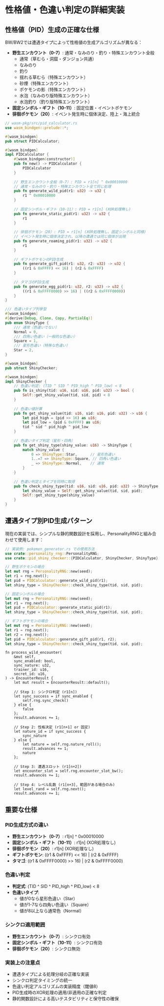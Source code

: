 # 性格値・色違い判定の詳細実装

## 性格値（PID）生成の正確な仕様

BW/BW2では遭遇タイプによって性格値の生成アルゴリズムが異なる：

- **野生エンカウント（0-7）**: 通常・なみのり・釣り・特殊エンカウント全般
  - 通常（草むら・洞窟・ダンジョン共通）
  - なみのり
  - 釣り  
  - 揺れる草むら（特殊エンカウント）
  - 砂煙（特殊エンカウント）
  - ポケモンの影（特殊エンカウント）
  - 水泡（なみのり版特殊エンカウント）
  - 水泡釣り（釣り版特殊エンカウント）
- **固定シンボル・ギフト（10-11）**: 固定位置・イベントポケモン
- **徘徊ポケモン（20）**: イベント発生時に個体決定、陸上・海上統合

```rust
// wasm-pkg/src/pid_calculator.rs
use wasm_bindgen::prelude::*;

#[wasm_bindgen]
pub struct PIDCalculator;

#[wasm_bindgen]
impl PIDCalculator {
    #[wasm_bindgen(constructor)]
    pub fn new() -> PIDCalculator {
        PIDCalculator
    }
    
    // 野生エンカウント全般（0-7）: PID = r1[n] ^ 0x00010000
    // 通常・なみのり・釣り・特殊エンカウント全て同じ処理
    pub fn generate_wild_pid(r1: u32) -> u32 {
        r1 ^ 0x00010000
    }
    
    // 固定シンボル・ギフト（10-11）: PID = r1[n] (XOR処理無し)
    pub fn generate_static_pid(r1: u32) -> u32 {
        r1
    }
    
    // 徘徊ポケモン（20）: PID = r1[n] (XOR処理無し、固定シンボルと同様)
    // イベント発生時に個体決定され、以降の遭遇では同じ個体が出現
    pub fn generate_roaming_pid(r1: u32) -> u32 {
        r1
    }
    
    // ギフトポケモンのPID生成
    pub fn generate_gift_pid(r1: u32, r2: u32) -> u32 {
        ((r1 & 0xFFFF) << 16) | (r2 & 0xFFFF)
    }
    
    // タマゴのPID生成
    pub fn generate_egg_pid(r1: u32, r2: u32) -> u32 {
        ((r1 & 0xFFFF0000) >> 16) | ((r2 & 0xFFFF0000))
    }
}

/// 色違いタイプ列挙型
#[wasm_bindgen]
#[derive(Debug, Clone, Copy, PartialEq)]
pub enum ShinyType {
    /// 通常（色違いでない）
    Normal = 0,
    /// 四角い色違い（一般的な色違い）
    Square = 1,
    /// 星形色違い（特殊な色違い）
    Star = 2,
}

#[wasm_bindgen]
pub struct ShinyChecker;

#[wasm_bindgen]
impl ShinyChecker {
    // 色違い判定: (TID ^ SID ^ PID_high ^ PID_low) < 8
    pub fn is_shiny(tid: u16, sid: u16, pid: u32) -> bool {
        Self::get_shiny_value(tid, sid, pid) < 8
    }
    
    // 色違い値計算
    pub fn get_shiny_value(tid: u16, sid: u16, pid: u32) -> u16 {
        let pid_high = (pid >> 16) as u16;
        let pid_low = (pid & 0xFFFF) as u16;
        tid ^ sid ^ pid_high ^ pid_low
    }
    
    // 色違いタイプ判定（星形・四角）
    pub fn get_shiny_type(shiny_value: u16) -> ShinyType {
        match shiny_value {
            0 => ShinyType::Star,      // 星形色違い
            1..=7 => ShinyType::Square, // 四角い色違い
            _ => ShinyType::Normal,    // 通常
        }
    }
    
    // 色違い判定とタイプを同時に取得
    pub fn check_shiny_type(tid: u16, sid: u16, pid: u32) -> ShinyType {
        let shiny_value = Self::get_shiny_value(tid, sid, pid);
        Self::get_shiny_type(shiny_value)
    }
}
```

## 遭遇タイプ別PID生成パターン

現在の実装では、シンプルな静的関数設計を採用し、PersonalityRNGと組み合わせて使用します：

```rust
// 実装例: pokemon_generator.rs での使用方法
use crate::personality_rng::PersonalityRNG;
use crate::pid_shiny_checker::{PIDCalculator, ShinyChecker, ShinyType};

// 野生ポケモンの場合
let mut rng = PersonalityRNG::new(seed);
let r1 = rng.next();
let pid = PIDCalculator::generate_wild_pid(r1);
let shiny_type = ShinyChecker::check_shiny_type(tid, sid, pid);

// 固定シンボルの場合
let mut rng = PersonalityRNG::new(seed);
let r1 = rng.next();
let pid = PIDCalculator::generate_static_pid(r1);
let shiny_type = ShinyChecker::check_shiny_type(tid, sid, pid);

// ギフトポケモンの場合
let mut rng = PersonalityRNG::new(seed);
let r1 = rng.next();
let r2 = rng.next();
let pid = PIDCalculator::generate_gift_pid(r1, r2);
let shiny_type = ShinyChecker::check_shiny_type(tid, sid, pid);
```
    
    fn process_wild_encounter(
        &mut self,
        sync_enabled: bool,
        sync_nature: u32,
        trainer_id: u16,
        secret_id: u16,
    ) -> EncounterResult {
        let mut result = EncounterResult::default();
        
        // Step 1: シンクロ判定 (r1[n])
        let sync_success = if sync_enabled {
            self.rng.sync_check()
        } else {
            false
        };
        result.advances += 1;
        
        // Step 2: 性格決定 (r1[n+1] or 固定)
        let nature_id = if sync_success {
            sync_nature
        } else {
            let nature = self.rng.nature_roll();
            result.advances += 1;
            nature
        };
        
        // Step 3: 遭遇スロット (r1[n+2])
        let encounter_slot = self.rng.encounter_slot_bw();
        result.advances += 1;
        
        // Step 4: レベル乱数 (r1[n+3], 範囲がある場合のみ)
        let level_rand = self.rng.next();
        result.advances += 1;
        
## 重要な仕様

### PID生成方式の違い
- **野生エンカウント（0-7）**: r1[n] ^ 0x00010000
- **固定シンボル・ギフト（10-11）**: r1[n] (XOR処理なし)
- **徘徊ポケモン（20）**: r1[n] (XOR処理なし)
- **ギフトポケモン**: ((r1 & 0xFFFF) << 16) | (r2 & 0xFFFF)
- **タマゴ**: ((r1 & 0xFFFF0000) >> 16) | (r2 & 0xFFFF0000)

### 色違い判定
- **判定式**: (TID ^ SID ^ PID_high ^ PID_low) < 8
- **色違いタイプ**: 
  - 値が0なら星形色違い（Star）
  - 値が1-7なら四角い色違い（Square）
  - 値が8以上なら通常色（Normal）

### シンクロ適用範囲
- **野生エンカウント（0-7）**: シンクロ有効
- **固定シンボル・ギフト（10-11）**: シンクロ有効  
- **徘徊ポケモン（20）**: シンクロ無効

### 実装上の注意点
- 遭遇タイプによる処理分岐の正確な実装
- シンクロ判定タイミングの統一
- 色違い判定アルゴリズムの実装精度（閾値8）
- PID生成時のXOR処理の適用/非適用の正確な判定
- 静的関数設計による高いテスタビリティと保守性の確保
